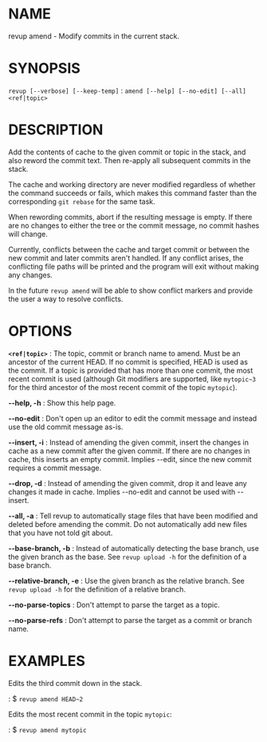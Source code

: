 # NAME

revup amend - Modify commits in the current stack.

# SYNOPSIS

`revup [--verbose] [--keep-temp]`
: `amend [--help] [--no-edit] [--all] <ref|topic>`

# DESCRIPTION

Add the contents of cache to the given commit or topic in the stack, and
also reword the commit text. Then re-apply all subsequent commits in the
stack.

The cache and working directory are never modified regardless
of whether the command succeeds or fails, which makes this command
faster than the corresponding `git rebase` for the same task.

When rewording commits, abort if the resulting message is empty.
If there are no changes to either the tree or the commit message,
no commit hashes will change.

Currently, conflicts between the cache and target commit or between
the new commit and later commits aren't handled. If any conflict arises,
the conflicting file paths will be printed and the program will exit
without making any changes.

In the future `revup amend` will be able to show conflict markers
and provide the user a way to resolve conflicts.

# OPTIONS

**`<ref|topic>`**
: The topic, commit or branch name to amend. Must be an ancestor of the
current HEAD. If no commit is specified, HEAD is used as the commit. If a
topic is provided that has more than one commit, the most recent commit is
used (although Git modifiers are supported, like `mytopic~3` for the third
ancestor of the most recent commit of the topic `mytopic`).

**--help, -h**
: Show this help page.

**--no-edit**
: Don't open up an editor to edit the commit message and instead
use the old commit message as-is.

**--insert, -i**
: Instead of amending the given commit, insert the changes in cache
as a new commit after the given commit. If there are no changes in
cache, this inserts an empty commit. Implies --edit, since the new commit
requires a commit message.

**--drop, -d**
: Instead of amending the given commit, drop it and leave any changes
it made in cache. Implies --no-edit and cannot be used with --insert.

**--all, -a**
: Tell revup to automatically stage files that have been modified and
deleted before amending the commit. Do not automatically add new files
that you have not told git about.

**--base-branch, -b**
: Instead of automatically detecting the base branch, use the given
branch as the base. See `revup upload -h` for the definition of a base
branch.

**--relative-branch, -e**
: Use the given branch as the relative branch. See `revup upload -h`
for the definition of a relative branch.

**--no-parse-topics**
: Don't attempt to parse the target as a topic.

**--no-parse-refs**
: Don't attempt to parse the target as a commit or branch name.

# EXAMPLES

Edits the third commit down in the stack.

: $ `revup amend HEAD~2`

Edits the most recent commit in the topic `mytopic`:

: $ `revup amend mytopic`
